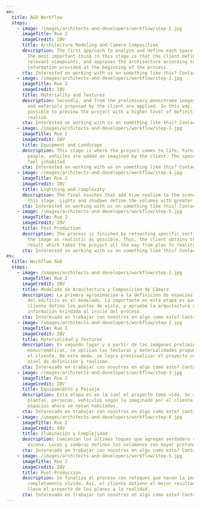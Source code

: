 ```yaml
---
en:
  title: A&D Workflow
  steps:
    - image: /images/architects-and-developers/workflow/step-1.jpg
      imageTitle: Rue 2
      imageCredit: IBV
      title: Architecture Modeling and Camera Composition
      description: The first approach to analyze and define each space is modeling.
        The most important thing in this stage is that the client defines the
        relevant viewpoints, and approves the architecture according to the
        information provided at the beginning of the process.
      cta: Interested on working with us on something like this? Contact us.
    - image: /images/architects-and-developers/workflow/step-2.jpg
      imageTitle: Rue 2
      imageCredit: IBV
      title: Materiality and Textures
      description: Secondly, and from the preliminary monochrome images, the textures
        and materials proposed by the client are applied. In this way, it is
        possible to preview the project with a higher level of definition and
        realism.
      cta: Interested on working with us on something like this? Contact us.
    - image: /images/architects-and-developers/workflow/step-3.jpg
      imageTitle: Rue 2
      imageCredit: IBV
      title: Equipment and Landscape
      description: This stage is where the project comes to life. Furniture, plants,
        people, vehicles are added as imagined by the client. The spaces now
        feel inhabited.
      cta: Interested on working with us on something like this? Contact us.
    - image: /images/architects-and-developers/workflow/step-4.jpg
      imageTitle: Rue 2
      imageCredit: IBV
      title: Lightning and Complexity
      description: The final touches that add true realism to the scene are added in
        this stage. Lights and shadows define the volumes with greater depth.
      cta: Interested on working with us on something like this? Contact us.
    - image: /images/architects-and-developers/workflow/step-5.jpg
      imageTitle: Rue 2
      imageCredit: IBV
      title: Post-Production
      description: The process is finished by retouching specific sections which make
        the image as realistic as possible. Thus, the client obtains the best
        result which takes the project all the way from plan to reality.
      cta: Interested on working with us on something like this? Contact us.
es:
  title: Workflow A&D
  steps:
    - image: /images/architects-and-developers/workflow/step-1.jpg
      imageTitle: Rue 2
      imageCredit: IBV
      title: Modelado de Arquitectura y Composición de Cámara
      description: La primera aproximación a la definición de espacios y morfología
        del edificio es el modelado. Lo importante en esta etapa es que el
        cliente defina los puntos de vista, y apruebe la arquitectura según la
        información brindada al inicio del proceso.
      cta: Interesado en trabajar con nosotros en algo como esto? Contactanos.
    - image: /images/architects-and-developers/workflow/step-2.jpg
      imageTitle: Rue 2
      imageCredit: IBV
      title: Materialidad y Texturas
      description: En segundo lugar y a partir de las imágenes preliminares
        monocromáticas, se aplican las texturas y materialidades propuestas por
        el cliente. De este modo, se logra previsualizar el proyecto con mayor
        nivel de definición y realismo.
      cta: Interesado en trabajar con nosotros en algo como esto? Contactanos.
    - image: /images/architects-and-developers/workflow/step-3.jpg
      imageTitle: Rue 2
      imageCredit: IBV
      title: Equipamiento y Paisaje
      description: Esta etapa es en la cual el proyecto toma vida. Se agregan muebles,
        plantas, personas, vehículos según lo imaginado por el cliente. Los
        espacios ahora se notan habitados.
      cta: Interesado en trabajar con nosotros en algo como esto? Contactanos.
    - image: /images/architects-and-developers/workflow/step-4.jpg
      imageTitle: Rue 2
      imageCredit: IBV
      title: Iluminación y Complejidad
      description: Comienzan los últimos toques que agregan verdadero realismo a la
        escena. Luces y sombras definen los volúmenes con mayor profundidad.
      cta: Interesado en trabajar con nosotros en algo como esto? Contactanos.
    - image: /images/architects-and-developers/workflow/step-5.jpg
      imageTitle: Rue 2
      imageCredit: IBV
      title: Post-Producción
      description: Se finaliza el proceso con retoques que hacen la imagen
        completamente vívida. Así, el cliente obtiene el mejor resultado que
        lleva el proyecto de los planos a la realidad.
      cta: Interesado en trabajar con nosotros en algo como esto? Contactanos.
---
```

